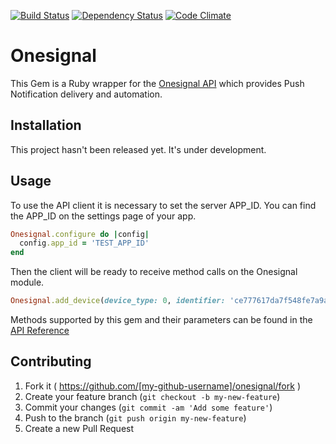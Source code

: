 [![Build Status](https://circleci.com/gh/upmysport/onesignal.svg?style=shield)](https://circleci.com/gh/upmysport/onesignal)
[![Dependency Status](https://gemnasium.com/upmysport/one_signal.svg)](https://gemnasium.com/upmysport/one_signal)
[![Code Climate](https://codeclimate.com/github/upmysport/onesignal/badges/gpa.svg)](https://codeclimate.com/github/upmysport/onesignal)
# Onesignal

This Gem is a Ruby wrapper for the [Onesignal API](https://documentation.onesignal.com/docs/server-api-overview) which provides Push Notification delivery and automation.

## Installation

This project hasn't been released yet. It's under development.

## Usage

To use the API client it is necessary to set the server APP_ID. You can find the APP_ID on the settings page of your app.

```ruby
Onesignal.configure do |config|
  config.app_id = 'TEST_APP_ID'
end
```

Then the client will be ready to receive method calls on the Onesignal module.

```ruby
Onesignal.add_device(device_type: 0, identifier: 'ce777617da7f548fe7a9ab6febb56')
```

Methods supported by this gem and their parameters can be found in the [API Reference](https://documentation.onesignal.com/docs/server-api-overview)

## Contributing

1. Fork it ( https://github.com/[my-github-username]/onesignal/fork )
2. Create your feature branch (`git checkout -b my-new-feature`)
3. Commit your changes (`git commit -am 'Add some feature'`)
4. Push to the branch (`git push origin my-new-feature`)
5. Create a new Pull Request
